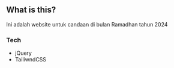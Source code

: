 ## What is this?

Ini adalah website untuk candaan di bulan Ramadhan tahun 2024

### Tech
- jQuery
- TailiwndCSS
